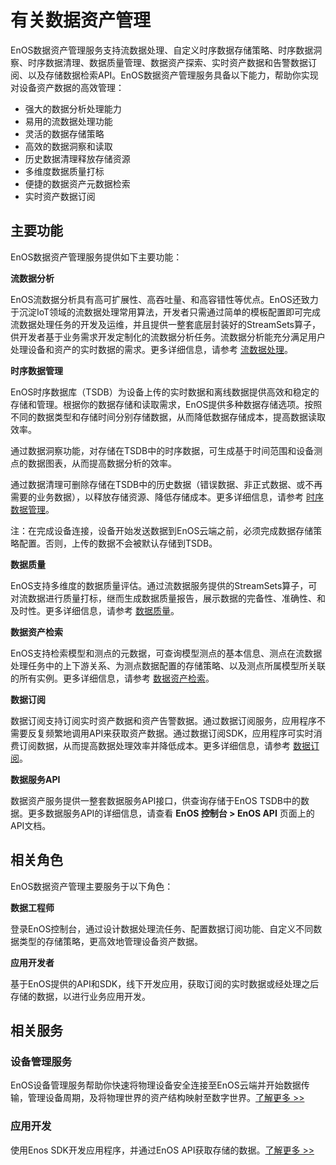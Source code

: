 # 有关数据资产管理

EnOS数据资产管理服务支持流数据处理、自定义时序数据存储策略、时序数据洞察、时序数据清理、数据质量管理、数据资产探索、实时资产数据和告警数据订阅、以及存储数据检索API。EnOS数据资产管理服务具备以下能力，帮助你实现对设备资产数据的高效管理：

- 强大的数据分析处理能力
- 易用的流数据处理功能
- 灵活的数据存储策略
- 高效的数据洞察和读取
- 历史数据清理释放存储资源
- 多维度数据质量打标
- 便捷的数据资产元数据检索
- 实时资产数据订阅

## 主要功能

EnOS数据资产管理服务提供如下主要功能：

**流数据分析**

EnOS流数据分析具有高可扩展性、高吞吐量、和高容错性等优点。EnOS还致力于沉淀IoT领域的流数据处理常用算法，开发者只需通过简单的模板配置即可完成流数据处理任务的开发及运维，并且提供一整套底层封装好的StreamSets算子，供开发者基于业务需求开发定制化的流数据分析任务。流数据分析能充分满足用户处理设备和资产的实时数据的需求。更多详细信息，请参考 [流数据处理](howto/stream/index)。

**时序数据管理**

EnOS时序数据库（TSDB）为设备上传的实时数据和离线数据提供高效和稳定的存储和管理。根据你的数据存储和读取需求，EnOS提供多种数据存储选项。按照不同的数据类型和存储时间分别存储数据，从而降低数据存储成本，提高数据读取效率。

通过数据洞察功能，对存储在TSDB中的时序数据，可生成基于时间范围和设备测点的数据图表，从而提高数据分析的效率。

通过数据清理可删除存储在TSDB中的历史数据（错误数据、非正式数据、或不再需要的业务数据），以释放存储资源、降低存储成本。更多详细信息，请参考 [时序数据管理](howto/storage/index)。

注：在完成设备连接，设备开始发送数据到EnOS云端之前，必须完成数据存储策略配置。否则，上传的数据不会被默认存储到TSDB。

**数据质量**

EnOS支持多维度的数据质量评估。通过流数据服务提供的StreamSets算子，可对流数据进行质量打标，继而生成数据质量报告，展示数据的完备性、准确性、和及时性。更多详细信息，请参考 [数据质量](howto/quality/index)。

**数据资产检索**

EnOS支持检索模型和测点的元数据，可查询模型测点的基本信息、测点在流数据处理任务中的上下游关系、为测点数据配置的存储策略、以及测点所属模型所关联的所有实例。更多详细信息，请参考 [数据资产检索](howto/metadata/index)。

**数据订阅**

数据订阅支持订阅实时资产数据和资产告警数据。通过数据订阅服务，应用程序不需要反复频繁地调用API来获取资产数据。通过数据订阅SDK，应用程序可实时消费订阅数据，从而提高数据处理效率并降低成本。更多详细信息，请参考 [数据订阅](howto/obtain/index)。

**数据服务API**

数据资产服务提供一整套数据服务API接口，供查询存储于EnOS TSDB中的数据。更多数据服务API的详细信息，请查看 **EnOS 控制台 > EnOS API** 页面上的API文档。



## 相关角色

EnOS数据资产管理主要服务于以下角色：

**数据工程师**

登录EnOS控制台，通过设计数据处理流任务、配置数据订阅功能、自定义不同数据类型的存储策略，更高效地管理设备资产数据。

**应用开发者**

基于EnOS提供的API和SDK，线下开发应用，获取订阅的实时数据或经处理之后存储的数据，以进行业务应用开发。



## 相关服务

### 设备管理服务

EnOS设备管理服务帮助你快速将物理设备安全连接至EnOS云端并开始数据传输，管理设备周期，及将物理世界的资产结构映射至数字世界。[了解更多 >>](/docs/device-connection/zh_CN/latest/device_management_overview.html)

### 应用开发

使用Enos SDK开发应用程序，并通过EnOS API获取存储的数据。[了解更多 >>](/docs/app-development/zh_CN/latest/app_dev_overview.html)
